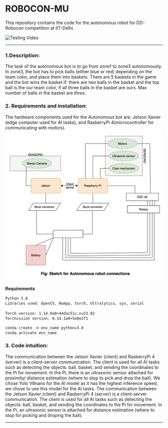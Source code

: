 # ROBOCON-MU

This repository contains the code for the autonomous robot for DD-Robocon competition at IIT-Delhi. 

![Testing Video](./assets/ball_pickup_testing.gif)

---
### 1.Description:
The task of the autonomous bot is to go from zone1 to zone3 autonomously. In zone3, the bot has to pick balls (either blue or red) depending on the team color, and place them into baskets. There are 5 baskets in the game and the bot wins the basket if: there are two balls in the basket and the top ball is the our team color, if all three balls in the basket are ours. Max number of balls in the basket are *three*.  

### 2. Requirements and installation:
The hardware components used for the Autonomous bot are: Jetson Xavier (edge computer used for AI tasks), and RasberryPi 4(microcontroller for communicating with motors).
![Circuit-diagram](./assets/robo.jpeg)

**Requirements**
```
Python 3.8
Libraries used: OpenCV, Numpy, torch, Ultralytics, sys, serial

Torch version: 1.14.0a0+44dac51c.nv23.02
Torchvision version: 0.14.1a0+5e8e2f1
```

```
conda create -n env_name python=3.8
conda activate env_name
```

### 3. Code intuition:
The communication between the Jetson Xavier (client) and RasberryPi 4 (server) is a client-server communication. The client is used for all AI tasks such as detecting the objects: ball, basket, and sending the coordinates to the Pi for movement. In the Pi, there is an ultrasonic sensor attached for proximity/ distance estimation (where to stop to pick and drop the ball). We chose Yolo V8nano for the AI model as it has the highest inference speed, we chose to use this model for the AI tasks. 
The communication between the Jetson Xavier (client) and RasberryPi 4 (server) is a client-server communication. The client is used for all AI tasks such as detecting the objects: ball, basket, and sending the coordinates to the Pi for movement. In the Pi, an ultrasonic sensor is attached for distance estimation (where to stop for picking and droping the ball). 

---
